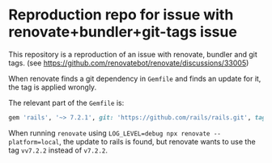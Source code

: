 # Reproduction repo for issue with renovate+bundler+git-tags issue

This repository is a reproduction of an issue with renovate, bundler and git tags. (see https://github.com/renovatebot/renovate/discussions/33005)

When renovate finds a git dependency in `Gemfile` and finds an update for it, the tag is applied wrongly.

The relevant part of the `Gemfile` is:

```ruby
gem 'rails', '~> 7.2.1', git: 'https://github.com/rails/rails.git', tag: 'v7.2.1'

```

When running `renovate` using `LOG_LEVEL=debug npx renovate --platform=local`, the update to rails is found, but renovate wants to use the tag `vv7.2.2` instead of `v7.2.2`.
